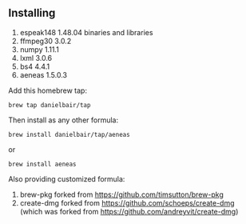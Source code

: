 ## Installing

1. espeak148 1.48.04 binaries and libraries  
2. ffmpeg30 3.0.2  
3. numpy 1.11.1  
4. lxml 3.0.6  
5. bs4 4.4.1  
6. aeneas 1.5.0.3  

Add this homebrew tap:

`brew tap danielbair/tap`

Then install as any other formula:

`brew install danielbair/tap/aeneas`  

or  

`brew install aeneas`

Also providing customized formula:  
1. brew-pkg forked from https://github.com/timsutton/brew-pkg  
2. create-dmg forked from https://github.com/schoeps/create-dmg  
   (which was forked from https://github.com/andreyvit/create-dmg)  
